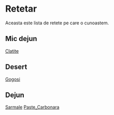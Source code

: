 # Retetar

Aceasta este lista de retete pe care o cunoastem.

## Mic dejun

[Clatite](./Retete/Clatite.md)

## Desert

[Gogosi](./Retete/Gogosi.md)

## Dejun

[Sarmale](./Retete/Sarmale.md)
[Paste_Carbonara](./Retete/Paste_Carbonara.md)